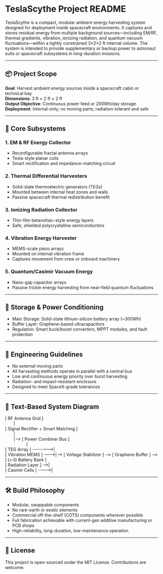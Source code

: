 # TeslaScythe Project README

TeslaScythe is a compact, modular ambient energy harvesting system designed for deployment inside spacecraft environments. It captures and stores residual energy from multiple background sources—including EM/RF, thermal gradients, vibration, ionizing radiation, and quantum vacuum fluctuations—within a tightly constrained 3×2×2 ft internal volume. The system is intended to provide supplementary or backup power to astronaut suits or spacecraft subsystems in long-duration missions.

---

## 📦 Project Scope

**Goal**: Harvest ambient energy sources inside a spacecraft cabin or technical bay  
**Dimensions**: 3 ft × 2 ft × 2 ft  
**Output Objective**: Continuous power feed or 200Wh/day storage  
**Deployment**: Internal-only; no moving parts; radiation-tolerant and safe

---

## 🧩 Core Subsystems

### 1. EM & RF Energy Collector  
- Reconfigurable fractal antenna arrays  
- Tesla-style planar coils  
- Smart rectification and impedance-matching circuit  

### 2. Thermal Differential Harvesters  
- Solid-state thermoelectric generators (TEGs)  
- Mounted between internal heat zones and walls  
- Passive spacecraft thermal redistribution benefit  

### 3. Ionizing Radiation Collector  
- Thin-film betavoltaic-style energy layers  
- Safe, shielded polycrystalline semiconductors  

### 4. Vibration Energy Harvester  
- MEMS-scale piezo arrays  
- Mounted on internal vibration frame  
- Captures movement from crew or onboard machinery  

### 5. Quantum/Casimir Vacuum Energy  
- Nano-gap capacitor arrays  
- Passive trickle energy harvesting from near-field quantum fluctuations  

---

## 🔋 Storage & Power Conditioning

- Main Storage: Solid-state lithium-silicon battery array (~300Wh)  
- Buffer Layer: Graphene-based ultracapacitors  
- Regulation: Smart buck/boost converters, MPPT modules, and fault protection  

---

## 🔧 Engineering Guidelines

- No external moving parts  
- All harvesting methods operate in parallel with a central bus  
- Low and continuous energy priority over burst harvesting  
- Radiation- and impact-resistant enclosure  
- Designed to meet SpaceX-grade tolerances  

---

## 📐 Text-Based System Diagram

[ RF Antenna Grid ]  
  |  
[ Signal Rectifier + Smart Matching ]  
  |  
  |--> [ Power Combiner Bus ]  
     |  
[ TEG Array ] -------->|  
[ Vibration MEMS ] --->|--> [ Voltage Stabilizer ] --> [ Graphene Buffer ] --> [ Li-Si Battery Bank ]  
[ Radiation Layer ] -->|  
[ Casimir Cells ] ---->|  

---

## 🛠 Build Philosophy

- Modular, swappable components  
- No rare-earth or exotic elements  
- Commercial off-the-shelf (COTS) components wherever possible  
- Full fabrication achievable with current-gen additive manufacturing or PCB shops  
- High-reliability, long-duration, low-maintenance operation  

---

## 📎 License

This project is open-sourced under the MIT License. Contributions are welcome.
